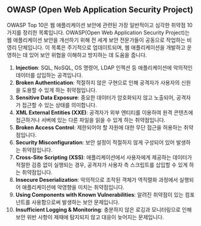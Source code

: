 ## OWASP (Open Web Application Security Project)

OWASP Top 10은 웹 애플리케이션 보안에 관련된 가장 일반적이고 심각한 취약점 10가지를 정리한 목록입니다. 
OWASP(Open Web Application Security Project)는 웹 애플리케이션 보안을 개선하기 위해 전 세계 보안 전문가들이 공동으로 작업하는 비영리 단체입니다. 이 목록은 주기적으로 업데이트되며, 웹 애플리케이션을 개발하고 운영하는 데 있어 보안 위협을 이해하고 방지하는 데 도움을 줍니다.

1. **Injection**: SQL, NoSQL, OS 명령어, LDAP 인젝션 등 애플리케이션에 악의적인 데이터를 삽입하는 공격입니다.
2. **Broken Authentication**: 적절하지 않은 구현으로 인해 공격자가 사용자의 신원을 도용할 수 있게 하는 취약점입니다.
3. **Sensitive Data Exposure**: 중요한 데이터가 암호화되지 않고 노출되어, 공격자가 접근할 수 있는 상태를 의미합니다.
4. **XML External Entities (XXE)**: 공격자가 외부 엔티티를 이용하여 원격 콘텐츠에 접근하거나 서버에 있는 다른 파일을 읽을 수 있게 하는 취약점입니다.
5. **Broken Access Control**: 제한되어야 할 자원에 대한 무단 접근을 허용하는 취약점입니다.
6. **Security Misconfiguration**: 보안 설정이 적절하지 않게 구성되어 있어 발생하는 취약점입니다.
7. **Cross-Site Scripting (XSS)**: 애플리케이션에서 사용자에게 제공하는 데이터가 적절한 검증 없이 실행되는 경우, 공격자가 사용자 측 스크립트를 삽입할 수 있게 하는 취약점입니다.
8. **Insecure Deserialization**: 악의적으로 조작된 객체가 역직렬화 과정에서 실행되어 애플리케이션에 악영향을 미치는 취약점입니다.
9. **Using Components with Known Vulnerabilities**: 알려진 취약점이 있는 컴포넌트를 사용함으로써 발생하는 보안 문제입니다.
10. **Insufficient Logging & Monitoring**: 충분하지 않은 로깅과 모니터링으로 인해 보안 위반 사항이 제때에 탐지되지 않고 대응이 늦어지는 문제입니다.

